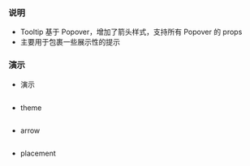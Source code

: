 ### 说明

*   Tooltip 基于 Popover，增加了箭头样式，支持所有 Popover 的 props
*   主要用于包裹一些展示性的提示

### 演示

*   演示

```js {"codepath": "tooltip.jsx"}
```

*   theme

```js {"codepath": "theme.jsx"}
```

*   arrow

```js {"codepath": "arrow.jsx"}
```

*   placement

```js {"codepath": "placement.jsx"}
```
